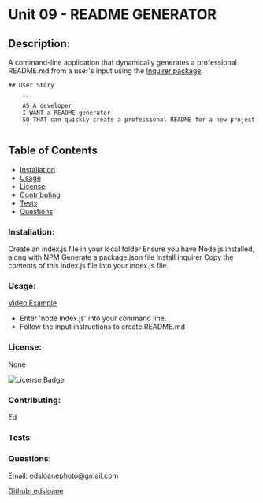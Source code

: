 
# Unit 09 - README GENERATOR

## Description:

A command-line application that dynamically generates a professional README.md from a user's input using the [Inquirer package](https://www.npmjs.com/package/inquirer).

    ## User Story

        ```
        AS A developer
        I WANT a README generator
        SO THAT can quickly create a professional README for a new project
        ```

## Table of Contents 
* [Installation](#installation)
* [Usage](#usage)
* [License](#license)
* [Contributing](#contributing)
* [Tests](#tests)
* [Questions](#questions)

### Installation:
Create an index.js file in your local folder
Ensure you have Node.js installed, along with NPM
Generate a package.json file
Install inquirer
Copy the contents of this index.js file into your index.js file.

### Usage:
  [Video Example](https://drive.google.com/file/d/1qb0vSNup2rJY3875f5IiepG7cywlfYpH/view ) 
  
  - Enter 'node index.js' into your command line.
  - Follow the input instructions to create README.md

### License:
None 

![License Badge](https://img.shields.io/badge/license-N-blue)

### Contributing:
Ed

### Tests:

### Questions:
Email: edsloanephoto@gmail.com 

[Github: edsloane](https://github.com/edsloane)
